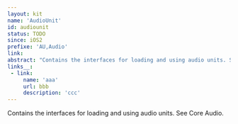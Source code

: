 ```yaml
---
layout: kit
name: 'AudioUnit'
id: audiounit
status: TODO
since: iOS2
prefixe: 'AU,Audio'
link: 
abstract: "Contains the interfaces for loading and using audio units. See Core Audio."
links__:
 - link:
     name: 'aaa'
     url: bbb
     description: 'ccc'
---
```


Contains the interfaces for loading and using audio units. See Core Audio.
